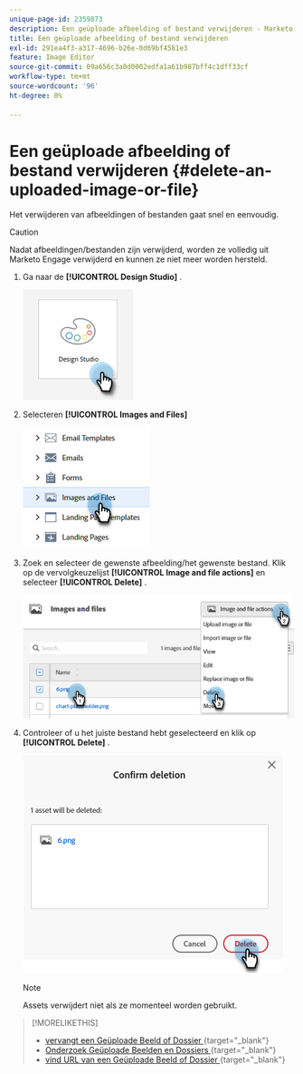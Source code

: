 ```yaml
---
unique-page-id: 2359873
description: Een geüploade afbeelding of bestand verwijderen - Marketo Docs - Productdocumentatie
title: Een geüploade afbeelding of bestand verwijderen
exl-id: 291ea4f3-a317-4696-b26e-0d69bf4581e3
feature: Image Editor
source-git-commit: 09a656c3a0d0002edfa1a61b987bff4c1dff33cf
workflow-type: tm+mt
source-wordcount: '96'
ht-degree: 0%

---
```


# Een geüploade afbeelding of bestand verwijderen {#delete-an-uploaded-image-or-file}

Het verwijderen van afbeeldingen of bestanden gaat snel en eenvoudig.

>[!CAUTION]
>
>Nadat afbeeldingen/bestanden zijn verwijderd, worden ze volledig uit Marketo Engage verwijderd en kunnen ze niet meer worden hersteld.

1. Ga naar de **[!UICONTROL Design Studio]** .

   ![](assets/delete-an-uploaded-image-or-file-1.png)

1. Selecteren **[!UICONTROL Images and Files]**

   ![](assets/delete-an-uploaded-image-or-file-2.png)

1. Zoek en selecteer de gewenste afbeelding/het gewenste bestand. Klik op de vervolgkeuzelijst **[!UICONTROL Image and file actions]** en selecteer **[!UICONTROL Delete]** .

   ![](assets/delete-an-uploaded-image-or-file-3.png)

1. Controleer of u het juiste bestand hebt geselecteerd en klik op **[!UICONTROL Delete]** .

   ![](assets/delete-an-uploaded-image-or-file-4.png)

   >[!NOTE]
   >
   >Assets verwijdert niet als ze momenteel worden gebruikt.

>[!MORELIKETHIS]
>
>* [ vervangt een Geüploade Beeld of Dossier ](/help/marketo/product-docs/demand-generation/images-and-files/replace-an-uploaded-image-or-file.md){target="_blank"}
>* [ Onderzoek Geüploade Beelden en Dossiers ](/help/marketo/product-docs/demand-generation/images-and-files/search-uploaded-images-and-files.md){target="_blank"}
>* [ vind URL van een Geüploade Beeld of Dossier ](/help/marketo/product-docs/demand-generation/images-and-files/find-the-url-of-an-uploaded-image-or-file.md){target="_blank"}
